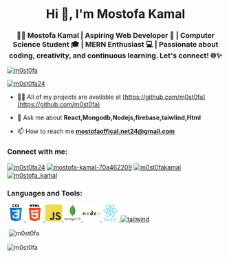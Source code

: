 <h1 align="center">Hi 👋, I'm Mostofa Kamal</h1>
<h3 align="center">👨‍💻 Mostofa Kamal | Aspiring Web Developer 🚀 | Computer Science Student 🎓 | MERN Enthusiast 💻 | Passionate about coding, creativity, and continuous learning. Let's connect! 🌐✨</h3>

<p align="left"> <a href="https://github.com/ryo-ma/github-profile-trophy"><img src="https://github-profile-trophy.vercel.app/?username=m0st0fa" alt="m0st0fa" /></a> </p>

<p align="left"> <a href="https://twitter.com/m0st0fa24" target="blank"><img src="https://img.shields.io/twitter/follow/m0st0fa24?logo=twitter&style=for-the-badge" alt="m0st0fa24" /></a> </p>

- 👨‍💻 All of my projects are available at [https://github.com/m0st0fa](https://github.com/m0st0fa)

- 💬 Ask me about **React,Mongodb,Nodejs,firebase,taiwlind,Html**

- 📫 How to reach me **mostofaoffical.net24@gmail.com**

<h3 align="left">Connect with me:</h3>
<p align="left">
<a href="https://twitter.com/m0st0fa24" target="blank"><img align="center" src="https://raw.githubusercontent.com/rahuldkjain/github-profile-readme-generator/master/src/images/icons/Social/twitter.svg" alt="m0st0fa24" height="30" width="40" /></a>
<a href="https://linkedin.com/in/mostofa-kamal-70a462209" target="blank"><img align="center" src="https://raw.githubusercontent.com/rahuldkjain/github-profile-readme-generator/master/src/images/icons/Social/linked-in-alt.svg" alt="mostofa-kamal-70a462209" height="30" width="40" /></a>
<a href="https://fb.com/m0st0fakamal" target="blank"><img align="center" src="https://raw.githubusercontent.com/rahuldkjain/github-profile-readme-generator/master/src/images/icons/Social/facebook.svg" alt="m0st0fakamal" height="30" width="40" /></a>
<a href="https://instagram.com/m0stofa_kamal" target="blank"><img align="center" src="https://raw.githubusercontent.com/rahuldkjain/github-profile-readme-generator/master/src/images/icons/Social/instagram.svg" alt="m0stofa_kamal" height="30" width="40" /></a>
</p>

<h3 align="left">Languages and Tools:</h3>
<p align="left"> <a href="https://www.w3schools.com/css/" target="_blank" rel="noreferrer"> <img src="https://raw.githubusercontent.com/devicons/devicon/master/icons/css3/css3-original-wordmark.svg" alt="css3" width="40" height="40"/> </a> <a href="https://www.w3.org/html/" target="_blank" rel="noreferrer"> <img src="https://raw.githubusercontent.com/devicons/devicon/master/icons/html5/html5-original-wordmark.svg" alt="html5" width="40" height="40"/> </a> <a href="https://developer.mozilla.org/en-US/docs/Web/JavaScript" target="_blank" rel="noreferrer"> <img src="https://raw.githubusercontent.com/devicons/devicon/master/icons/javascript/javascript-original.svg" alt="javascript" width="40" height="40"/> </a> <a href="https://www.mongodb.com/" target="_blank" rel="noreferrer"> <img src="https://raw.githubusercontent.com/devicons/devicon/master/icons/mongodb/mongodb-original-wordmark.svg" alt="mongodb" width="40" height="40"/> </a> <a href="https://nodejs.org" target="_blank" rel="noreferrer"> <img src="https://raw.githubusercontent.com/devicons/devicon/master/icons/nodejs/nodejs-original-wordmark.svg" alt="nodejs" width="40" height="40"/> </a> <a href="https://reactjs.org/" target="_blank" rel="noreferrer"> <img src="https://raw.githubusercontent.com/devicons/devicon/master/icons/react/react-original-wordmark.svg" alt="react" width="40" height="40"/> </a> <a href="https://tailwindcss.com/" target="_blank" rel="noreferrer"> <img src="https://www.vectorlogo.zone/logos/tailwindcss/tailwindcss-icon.svg" alt="tailwind" width="40" height="40"/> </a> </p>

<p>&nbsp;<img align="center" src="https://github-readme-stats.vercel.app/api?username=m0st0fa&show_icons=true&locale=en" alt="m0st0fa" /></p>

<p><img align="center" src="https://github-readme-streak-stats.herokuapp.com/?user=m0st0fa&" alt="m0st0fa" /></p>

